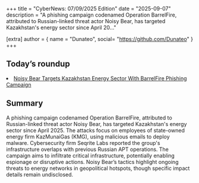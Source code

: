 +++
  title = "CyberNews: 07/09/2025 Edition"
  date = "2025-09-07"
  description = "A phishing campaign codenamed Operation BarrelFire, attributed to Russian-linked threat actor Noisy Bear, has targeted Kazakhstan's energy sector since April 20..."

  [extra]
  author = { name = "Dunateo", social= "https://github.com/Dunateo" }
  +++
<html><body>
<h2>Today’s roundup</h2>
<li><a href='https://thehackernews.com/2025/09/noisy-bear-targets-kazakhstan-energy.html'>Noisy Bear Targets Kazakhstan Energy Sector With BarrelFire Phishing Campaign</a></li>
<h2>Summary</h2>
<p>A phishing campaign codenamed Operation BarrelFire, attributed to Russian-linked threat actor Noisy Bear, has targeted Kazakhstan's energy sector since April 2025. The attacks focus on employees of state-owned energy firm KazMunaiGas (KMG), using malicious emails to deploy malware. Cybersecurity firm Seqrite Labs reported the group's infrastructure overlaps with previous Russian APT operations. The campaign aims to infiltrate critical infrastructure, potentially enabling espionage or disruptive actions. Noisy Bear’s tactics highlight ongoing threats to energy networks in geopolitical hotspots, though specific impact details remain undisclosed.</p>
</body></html>
